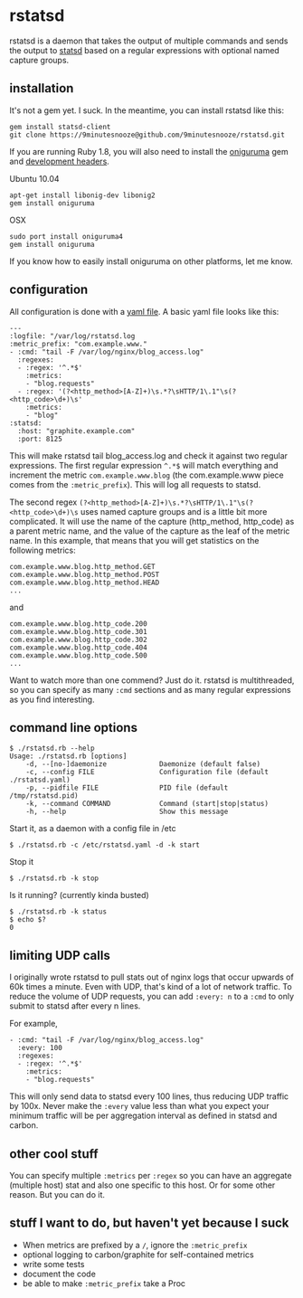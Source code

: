 rstatsd
=======

rstatsd is a daemon that takes the output of multiple commands and sends the output to [statsd](/etsy/statsd) based on a regular expressions with optional named capture groups.


installation
------------
It's not a gem yet.  I suck.  In the meantime, you can install rstatsd like this:

    gem install statsd-client
    git clone https://9minutesnooze@github.com/9minutesnooze/rstatsd.git

If you are running Ruby 1.8, you will also need to install the [oniguruma](http://oniguruma.rubyforge.org/) gem and [development headers](http://www.geocities.jp/kosako3/oniguruma/).

Ubuntu 10.04

    apt-get install libonig-dev libonig2
    gem install oniguruma

OSX 

    sudo port install oniguruma4
    gem install oniguruma

If you know how to easily install oniguruma on other platforms, let me know.

configuration
-------------
All configuration is done with a [yaml file](rstatsd/rstatsd-example.yaml).  A basic yaml file looks like this:

    ---
    :logfile: "/var/log/rstatsd.log
    :metric_prefix: "com.example.www."
    - :cmd: "tail -F /var/log/nginx/blog_access.log"
      :regexes: 
      - :regex: '^.*$'
        :metrics: 
        - "blog.requests"
      - :regex: '(?<http_method>[A-Z]+)\s.*?\sHTTP/1\.1"\s(?<http_code>\d+)\s'
        :metrics: 
        - "blog"
    :statsd: 
      :host: "graphite.example.com"
      :port: 8125

This will make rstatsd tail blog_access.log and check it against two regular expressions.  The first regular expression `^.*$` will match everything and increment the metric `com.example.www.blog` (the com.example.www piece comes from the `:metric_prefix`).  This will log all requests to statsd.  

The second regex `(?<http_method>[A-Z]+)\s.*?\sHTTP/1\.1"\s(?<http_code>\d+)\s` uses named capture groups and is a little bit more complicated.  It will use the name of the capture (http_method, http_code) as a parent metric name, and the value of the capture as the leaf of the metric name.  In this example, that means that you will get statistics on the following metrics:

    com.example.www.blog.http_method.GET
    com.example.www.blog.http_method.POST
    com.example.www.blog.http_method.HEAD
    ...

and

    com.example.www.blog.http_code.200
    com.example.www.blog.http_code.301
    com.example.www.blog.http_code.302
    com.example.www.blog.http_code.404
    com.example.www.blog.http_code.500
    ...

Want to watch more than one commend?  Just do it.  rstatsd is multithreaded, so you can specify as many `:cmd` sections and as many regular expressions as you find interesting.

command line options
--------------------

    $ ./rstatsd.rb --help
    Usage: ./rstatsd.rb [options]
        -d, --[no-]daemonize             Daemonize (default false)
        -c, --config FILE                Configuration file (default ./rstatsd.yaml)
        -p, --pidfile FILE               PID file (default /tmp/rstatsd.pid)
        -k, --command COMMAND            Command (start|stop|status)
        -h, --help                       Show this message


Start it, as a daemon with a config file in /etc
    
    $ ./rstatsd.rb -c /etc/rstatsd.yaml -d -k start

Stop it

    $ ./rstatsd.rb -k stop


Is it running? (currently kinda busted)

    $ ./rstatsd.rb -k status
    $ echo $?
    0 

limiting UDP calls
------------------
I originally wrote rstatsd to pull stats out of nginx logs that occur upwards of 60k times a minute.  Even with UDP, that's kind of a lot of network traffic.  To reduce the volume of UDP requests, you can add `:every: n` to a `:cmd` to only submit to statsd after every n lines.

For example,

    - :cmd: "tail -F /var/log/nginx/blog_access.log"
      :every: 100
      :regexes:
      - :regex: '^.*$'
        :metrics:
        - "blog.requests"


This will only send data to statsd every 100 lines, thus reducing UDP traffic by 100x.  Never make the `:every` value less than what you expect your minimum traffic will be per aggregation interval as defined in statsd and carbon.

other cool stuff
----------------

You can specify multiple `:metrics` per `:regex` so you can have an aggregate (multiple host) stat and also one specific to this host.  Or for some other reason.  But you can do it.



stuff I want to do, but haven't yet because I suck
--------------------------------------------------
* When metrics are prefixed by a `/`, ignore the `:metric_prefix`
* optional logging to carbon/graphite for self-contained metrics
* write some tests
* document the code
* be able to make `:metric_prefix` take a Proc
